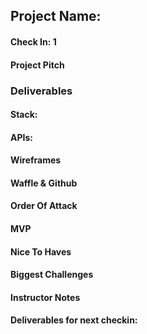 ## Project Name:  

#### Check In: 1  

#### Project Pitch  

### Deliverables  

#### Stack:

#### APIs:  

#### Wireframes  

#### Waffle & Github

#### Order Of Attack  

#### MVP

#### Nice To Haves   

#### Biggest Challenges  

#### Instructor Notes

#### Deliverables for next checkin:
